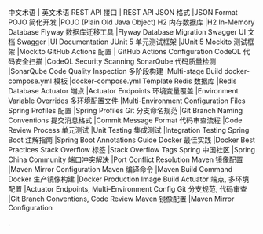 中文术语                 | 英文术语
REST API 接口	         |  REST API
JSON 格式	             |JSON Format
POJO 简化开发	         |POJO (Plain Old Java Object)
H2 内存数据库	         |H2 In-Memory Database
Flyway 数据库迁移工具	  |Flyway Database Migration
Swagger UI 文档	Swagger |UI Documentation
JUnit 5 单元测试框架	 |JUnit 5
Mockito 测试框架	    |Mockito
GitHub Actions 配置     |	GitHub Actions Configuration
CodeQL 代码安全扫描	    |CodeQL Security Scanning
SonarQube 代码质量检测	 |SonarQube Code Quality Inspection
多阶段构建	            |Multi-stage Build
docker-compose.yml 模板	 |docker-compose.yml Template
Redis 数据库 	        |Redis Database
Actuator 端点	        |Actuator Endpoints
环境变量覆盖	        |Environment Variable Overrides
多环境配置文件	        |Multi-Environment Configuration Files
Spring Profiles 配置	|Spring Profiles
Git 分支命名规范	    |Git Branch Naming Conventions
提交消息格式	        |Commit Message Format
代码审查流程	        |Code Review Process
单元测试	            |Unit Testing
集成测试	            |Integration Testing
Spring Boot 注解指南	|Spring Boot Annotations Guide
Docker 最佳实践	        |Docker Best Practices
Stack Overflow 标签	    |Stack Overflow Tags
Spring 中国社区	        |Spring China Community
端口冲突解决	        |Port Conflict Resolution
Maven 镜像配置	        |Maven Mirror Configuration
Maven 编译命令	        |Maven Build Command
Docker 生产镜像构建	    |Docker Production Image Build
Actuator 端点, 多环境配置	|Actuator Endpoints, Multi-Environment Config
Git 分支规范, 代码审查	 |Git Branch Conventions, Code Review
Maven 镜像配置	        |Maven Mirror Configuration

.